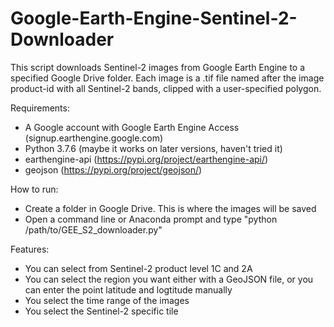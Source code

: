 # Google-Earth-Engine-Sentinel-2-Downloader
This script downloads Sentinel-2 images from Google Earth Engine to a specified Google Drive folder.
Each image is a .tif file named after the image product-id with all Sentinel-2 bands, clipped with a user-specified polygon. 

Requirements:
- A Google account with Google Earth Engine Access (signup.earthengine.google.com)
- Python 3.7.6 (maybe it works on later versions, haven't tried it) 
- earthengine-api (https://pypi.org/project/earthengine-api/)
- geojson (https://pypi.org/project/geojson/)

How to run:
- Create a folder in Google Drive. This is where the images will be saved
- Open a command line or Anaconda prompt and type "python /path/to/GEE_S2_downloader.py"

Features:
- You can select from Sentinel-2 product level 1C and 2A
- You can select the region you want either with a GeoJSON file, or you can enter the point latitude and logtitude manually 
- You select the time range of the images
- You select the Sentinel-2 specific tile
